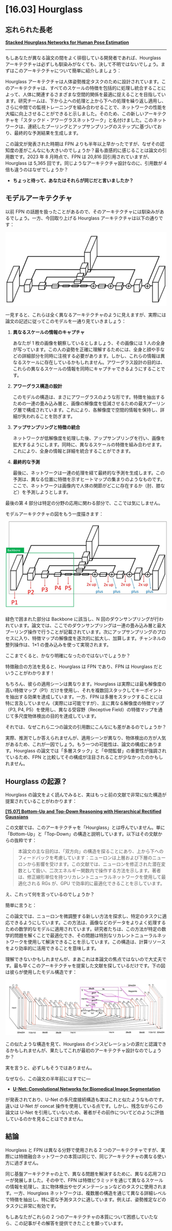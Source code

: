 # [16.03] Hourglass

## 忘れられた長老

[**Stacked Hourglass Networks for Human Pose Estimation**](https://arxiv.org/abs/1603.06937)

---

もしあなたが異なる論文の間をよく徘徊している開発者であれば、Hourglass アーキテクチャは必ずしも馴染みがなくても、決して不明ではないでしょう。まずはこのアーキテクチャについて簡単に紹介しましょう：

Hourglass アーキテクチャは人体姿勢推定タスクのために設計されています。このアーキテクチャは、すべてのスケールの特徴を包括的に処理し統合することによって、人体に関連するさまざまな空間的関係を最適に捉えることを目指しています。研究チームは、下から上への処理と上から下への処理を繰り返し適用し、さらに中間での監視トレーニングを組み合わせることで、ネットワークの性能を大幅に向上させることができると示しました。そのため、この新しいアーキテクチャを「スタックド・アワーグラスネットワーク」と名付けました。このネットワークは、連続したプーリングとアップサンプリングのステップに基づいており、最終的な予測結果を生成します。

この論文が発表された時期は FPN よりも半年以上早かったですが、なぜその認知度の差がこんなにも大きいのでしょうか？最も直感的に感じることは論文の引用数です。2023 年 8 月時点で、FPN は 20,816 回引用されていますが、Hourglass は 5,365 回です。同じようなアーキテクチャ設計なのに、引用数が 4 倍も違うのはなぜでしょうか？

- **ちょっと待って、あなたはそれらが同じだと言いましたか？**

## モデルアーキテクチャ

以前 FPN の話題を扱ったことがあるので、そのアーキテクチャには馴染みがあるでしょう。一方、今回取り上げる Hourglass アーキテクチャは以下の通りです：

![hourglass_1](./img/hourglass_1.jpg)

一見すると、これらは全く異なるアーキテクチャのように見えますが、実際には論文の記述に従ってこのモデルを一通り見ていきましょう：

1. **異なるスケールの情報のキャプチャ**

   あなたが 1 枚の画像を観察しているとしましょう、その画像には 1 人の全身が写っています。この人の姿勢を正確に理解するためには、全身と顔や手などの詳細部分を同時に注視する必要があります。しかし、これらの情報は異なるスケールに存在しているかもしれません。アワーグラス設計の目的は、これらの異なるスケールの情報を同時にキャプチャできるようにすることです。

2. **アワーグラス構造の設計**

   このモデルの構造は、まさにアワーグラスのような形です。特徴を抽出するための一連の畳み込み層と、画像の解像度を低減させるための最大プーリング層で構成されています。これにより、各解像度で空間的情報を保持し、詳細が失われることを防ぎます。

3. **アップサンプリングと特徴の統合**

   ネットワークが低解像度を処理した後、アップサンプリングを行い、画像を拡大するようにします。同時に、異なるスケールの特徴を組み合わせます。これにより、全身の情報と詳細を統合することができます。

4. **最終的な予測**

   最後に、ネットワークは一連の処理を経て最終的な予測を生成します。この予測は、異なる位置に特徴を示すヒートマップの集まりのようなものです。ここで、ネットワークは画像内で人体の関節がどこに存在するか（肘、膝など）を予測しようとします。

最後の第 4 部分は特定の分野の応用に関わる部分で、ここでは気にしません。

モデルアーキテクチャの図をもう一度描きます：

![hourglass_2](./img/hourglass_2.jpg)

緑色で囲まれた部分は Backbone に該当し、N 回のダウンサンプリングが行われています。論文では、ここでのダウンサンプリングは一連の畳み込み層と最大プーリング操作で行うことが記載されています。次にアップサンプリングのプロセスに入り、特徴マップの解像度を逐次的に拡大し、加算します。チャンネルの整列操作は、1×1 の畳み込みを使って実現されます。

ここまでくると、かなり明確になったのではないでしょうか？

特徴融合の方法を見ると、Hourglass は FPN であり、FPN は Hourglass だということがわかります！

もちろん、彼らの適用シーンは異なります。Hourglass は実際には最も解像度の高い特徴マップ（P1）だけを使用し、それを複数回スタックしてキーポイントを抽出する効果を達成しています。一方、FPN は多層をスタックすることには特に言及していません（実際には可能ですが）、主に異なる解像度の特徴マップ（P3, P4, P5）を使用し、異なる受容野（Receptive Field）の特徴マップを通じて多尺度物体検出の目的を達成しています。

それでは、なぜこれら二つの論文の引用数にこんなにも差があるのでしょうか？

実際、推測でしか答えられませんが、適用シーンが異なり、物体検出の方が人気があるため、これが一因でしょう。もう一つの可能性は、論文の構成にあります。Hourglass の論文では「多層スタック」と「中間監督」の重要性が強調されているため、FPN と比較してその構成が注目されることが少なかったのかもしれません。

## Hourglass の起源？

Hourglass の論文をよく読んでみると、実はもっと前の文献で非常に似た構造が提案されていることがわかります：

[**[15.07] Bottom-Up and Top-Down Reasoning with Hierarchical Rectified Gaussians**](https://arxiv.org/abs/1507.05699)

この文献では、このアーキテクチャを「Hourglass」とは呼んでいません。単に「Bottom-Up」と「Top-Down」の構造と説明しています。以下はその文献からの抜粋です：

> 本論文の主な目的は、「双方向」の構造を探ることにあり、上から下へのフィードバックを考慮しています：ニューロンは上層および下層のニューロンから影響を受けます。この文献では、ニューロンを修正された潜在変数として扱い、二次エネルギー関数内で操作する方法を示します。著者は、修正線形単位を持つリカレントニューラルネットワークを使用して最適化される RGs が、GPU で効率的に最適化できることを示しています。

え、これって何を言っているのでしょうか？

簡単に言うと：

この論文では、ニューロンを微調整する新しい方法を探求し、特定のタスクに適応できるようにしています。この方法は、画像などのデータをよりよく処理するための数学的なモデルに適用されています。研究者たちは、この方法が特定の数学的問題を解くことで最適化でき、その問題は特別なリカレントニューラルネットワークを使用して解決できることを示しています。この構造は、計算リソースをより効率的に活用できることを意味します。

理解できないかもしれませんが、まあこれは本論文の焦点ではないので大丈夫です。最も早くこのアーキテクチャを提案した文献を探しているだけです。下の図は彼らが使用したモデル構造です：

![hourglass_3](./img/hourglass_3.jpg)

この似たような構造を見て、Hourglass のインスピレーションの源だと認識できるかもしれませんが、果たしてこれが最初のアーキテクチャ設計なのでしょうか？

実を言うと、必ずしもそうではありません。

なぜなら、この論文の半年前にはすでに—

- [**U-Net: Convolutional Networks for Biomedical Image Segmentation**](https://arxiv.org/abs/1505.04597)

が発表されており、U-Net の多尺度接続構造も実はこれと似たようなものです。違いは U-Net が concat 操作を使用している点です。しかし、残念ながらこの論文は U-Net を引用していないため、著者がその前作についてどのように評価しているのかを見ることはできません。

## 結論

Hourglass と FPN は異なる分野で使用される 2 つのアーキテクチャですが、実際には特徴融合ネットワークの本質は同じで、同じアーキテクチャの異なる使い方に過ぎません。

同じ基盤アーキテクチャの上で、異なる問題を解決するために、異なる応用フローが発展しました。その中で、FPN は特徴ピラミッドを通じて異なるスケールの情報を処理し、主に物体検出やセグメンテーションなどのタスクに使用されます。一方、Hourglass ネットワークは、複数層の構造を通じて異なる詳細レベルで特徴を抽出し、特に密な予測タスクに適しています。例えば、姿勢推定などのタスクに非常に有効です。

もしあなたがこれらの 2 つのアーキテクチャの本質について困惑していたなら、この記事がその解答を提供できたことを願っています。
